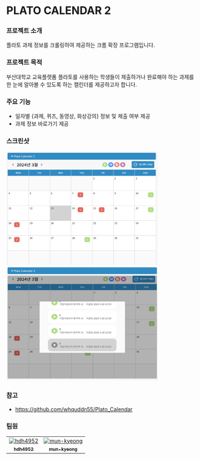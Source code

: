 # PLATO CALENDAR 2

### 프로젝트 소개

플라토 과제 정보를 크롤링하여 제공하는 크롬 확장 프로그램입니다.

### 프로젝트 목적

부산대학교 교육플랫폼 플라토를 사용하는 학생들이 제출하거나 완료해야 하는 과제를 한 눈에 알아볼 수 있도록 하는 캘린더를 제공하고자 합니다.

### 주요 기능

- 일자별 {과제, 퀴즈, 동영상, 화상강의} 정보 및 제출 여부 제공
- 과제 정보 바로가기 제공

### 스크린샷

<img src="./description/1.png" width="400px" height="300px" />
<img src="./description/2.png" width="400px" height="300px" />

### 참고

- https://github.com/whquddn55/Plato_Calendar

### 팀원

<table>
  <tr>
    <td align="center">
      <a href="https://github.com/hdh4952">
        <img src="https://github.com/hdh4952.png" width="80" alt="hdh4952"/>
        <br />
        <sub><b>hdh4952</b></sub>
      </a>
      <br />
    </td>
    <td align="center">
      <a href="https://github.com/mun-kyeong">
      <img src="https://github.com/	mun-kyeong.png" width="80" alt="	mun-kyeong"/>
      <br />
      <sub><b>	mun-kyeong</b></sub>
      </a>
      <br />
    </td>
  </tr>
</table>

